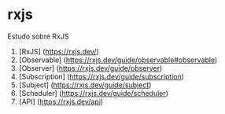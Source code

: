 # rxjs
Estudo sobre RxJS

1. [RxJS] (https://rxjs.dev/)
2. [Observable] (https://rxjs.dev/guide/observable#observable)
3. [Observer] (https://rxjs.dev/guide/observer)
4. [Subscription] (https://rxjs.dev/guide/subscription)
5. [Subject] (https://rxjs.dev/guide/subject)
6. [Scheduler] (https://rxjs.dev/guide/scheduler)
7. [API] (https://rxjs.dev/api)
